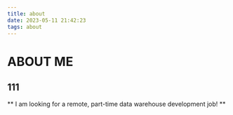 ```yaml
---
title: about
date: 2023-05-11 21:42:23
tags: about
---
```


# ABOUT ME

## 111 

** I am looking for a remote, part-time data warehouse development job! **
